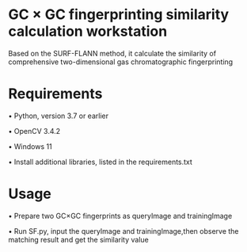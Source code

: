 GC × GC fingerprinting similarity calculation workstation
=
Based on the SURF-FLANN method, it calculate the similarity of comprehensive two-dimensional gas chromatographic fingerprinting
  
Requirements 
=
•	Python, version 3.7 or earlier

•	OpenCV 3.4.2

•	Windows 11

•	Install additional libraries, listed in the requirements.txt

Usage
=
•	Prepare two GC×GC fingerprints as queryImage and trainingImage

•	Run SF.py, input the queryImage and trainingImage,then observe the matching result and get the similarity value

